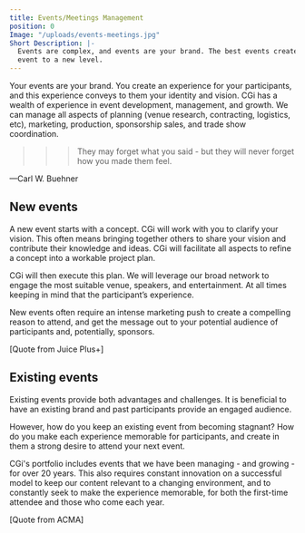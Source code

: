 ```yaml
---
title: Events/Meetings Management
position: 0
Image: "/uploads/events-meetings.jpg"
Short Description: |-
  Events are complex, and events are your brand. The best events create a memorable experience and make participants want to come back. CGi can build events from a raw concept or evolve your existing
  event to a new level.
---
```


Your events are your brand. You create an experience for your participants, and this experience conveys
to them your identity and vision.
CGi has a wealth of experience in event development, management, and growth.
We can manage all aspects of planning (venue research, contracting, logistics, etc), marketing,
production, sponsorship sales, and trade show coordination.

>>> They may forget what you said - but they will never forget how you made them feel.

—Carl W. Buehner

## New events

A new event starts with a concept. CGi will work with you to clarify your vision. This often means
bringing together others to share your vision and contribute their knowledge and ideas. CGi will
facilitate all aspects to refine a concept into a workable project plan.

CGi will then execute this plan. We will leverage our broad network to engage the most suitable venue,
speakers, and entertainment. At all times keeping in mind that the participant’s experience.

New events often require an intense marketing push to create a compelling reason to attend, and get
the message out to your potential audience of participants and, potentially, sponsors.

[Quote from Juice Plus+]

## Existing events

Existing events provide both advantages and challenges. It is beneficial to have an existing brand and
past participants provide an engaged audience.

However, how do you keep an existing event from becoming stagnant? How do you make each
experience memorable for participants, and create in them a strong desire to attend your next event.

CGi's portfolio includes events that we have been managing - and growing - for over 20 years. This also
requires constant innovation on a successful model to keep our content relevant to a changing
environment, and to constantly seek to make the experience memorable, for both the first-time
attendee and those who come each year.

[Quote from ACMA]
